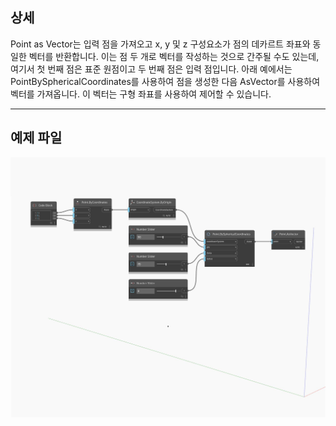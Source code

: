 ## 상세
Point as Vector는 입력 점을 가져오고 x, y 및 z 구성요소가 점의 데카르트 좌표와 동일한 벡터를 반환합니다. 이는 점 두 개로 벡터를 작성하는 것으로 간주될 수도 있는데, 여기서 첫 번째 점은 표준 원점이고 두 번째 점은 입력 점입니다. 아래 예에서는 PointBySphericalCoordinates를 사용하여 점을 생성한 다음 AsVector를 사용하여 벡터를 가져옵니다. 이 벡터는 구형 좌표를 사용하여 제어할 수 있습니다.
___
## 예제 파일

![AsVector](./Autodesk.DesignScript.Geometry.Point.AsVector_img.jpg)


